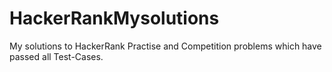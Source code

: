 # HackerRankMysolutions
My solutions to HackerRank Practise and Competition problems which have passed all Test-Cases.
